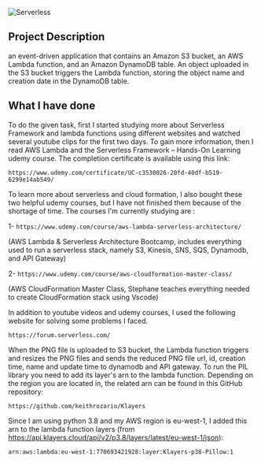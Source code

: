 ![Serverless](https://user-images.githubusercontent.com/83725346/164102390-17c58561-b4f5-4d1f-8cb0-b97e1d763ca9.gif)

## Project Description 

an event-driven application that contains an Amazon S3 bucket, an AWS Lambda function, and an Amazon DynamoDB table.
An object uploaded in the S3 bucket triggers the Lambda function, storing the object name and creation date in the DynamoDB table.

## What I have done 

To do the given task, first I started studying more about Serverless Framework and lambda functions using different websites and watched several youtube clips for the first two days. To gain more information, then I read AWS Lambda and the Serverless Framework – Hands-On Learning udemy course. The completion certificate is available using this link: 

 `https://www.udemy.com/certificate/UC-c3530026-20fd-40df-b519-6299e14ab549/`
 
To learn more about serverless and cloud formation, I also bought these two helpful udemy courses, but I have not finished them because of the shortage of time.
The courses I'm currently studying are :

1- `https://www.udemy.com/course/aws-lambda-serverless-architecture/`

   (AWS Lambda & Serverless Architecture Bootcamp, includes everything used to run a serverless stack, namely S3, Kinesis, SNS, SQS, Dynamodb, and API Gateway) 
   
2- `https://www.udemy.com/course/aws-cloudformation-master-class/`

   (AWS CloudFormation Master Class, Stephane teaches everything needed to create CloudFormation stack using Vscode)
   
In addition to youtube videos and udemy courses, I used the following website for solving some problems I faced.

`https://forum.serverless.com/`

When the PNG file is uploaded to S3 bucket, the Lambda function triggers and resizes the PNG files and sends the reduced PNG file url, id, creation time, name and update time to dynamodb and API gateway. To run the PIL library you need to add its layer's arn to the lambda function. Depending on the region you are located in, the related arn can be found in this GitHub repository:

`https://github.com/keithrozario/Klayers`

Since I am using python 3.8 and my AWS region is eu-west-1, I added this arn to the lambda function layers (from https://api.klayers.cloud/api/v2/p3.8/layers/latest/eu-west-1/json):

`arn:aws:lambda:eu-west-1:770693421928:layer:Klayers-p38-Pillow:1`






